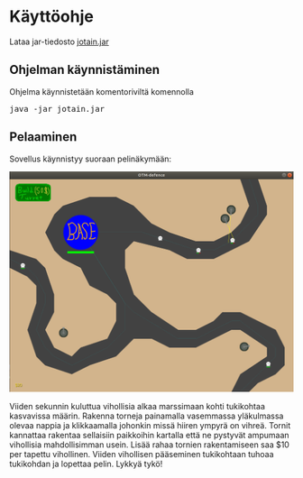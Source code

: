 # Käyttöohje

Lataa jar-tiedosto [jotain.jar](https://github.com/...)

## Ohjelman käynnistäminen

Ohjelma käynnistetään komentoriviltä komennolla 

<pre>
java -jar jotain.jar
</pre>

## Pelaaminen

Sovellus käynnistyy suoraan pelinäkymään:

<img src="https://raw.githubusercontent.com/PPeltola/ot_harjoitustyo/master/dokumentaatio/kuvat/game_ss.png">

Viiden sekunnin kuluttua vihollisia alkaa marssimaan kohti tukikohtaa kasvavissa määrin. Rakenna torneja painamalla vasemmassa yläkulmassa olevaa nappia ja klikkaamalla johonkin missä hiiren ympyrä on vihreä. Tornit kannattaa rakentaa sellaisiin paikkoihin kartalla että ne pystyvät ampumaan vihollisia mahdollisimman usein. Lisää rahaa tornien rakentamiseen saa $10 per tapettu vihollinen. Viiden vihollisen pääseminen tukikohtaan tuhoaa tukikohdan ja lopettaa pelin. Lykkyä tykö!
